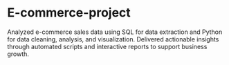 # E-commerce-project
Analyzed e-commerce sales data using SQL for data extraction and Python for data cleaning, analysis, and visualization.
Delivered actionable insights through automated scripts and interactive reports to support business growth.
